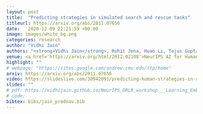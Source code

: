 ```yaml
---
layout: post
title:  "Predicting strategies in simulated search and rescue tasks"
titleurl: https://arxiv.org/abs/2011.07656
date:   2020-12-09 22:21:59 +00:00
image: images/white_bg.png
categories: research
author: "Vidhi Jain"
authors: "<strong>Vidhi Jain</strong>, Rohit Jena, Huao Li, Tejus Gupta, Dana Hughes, Michael Lewis and Katia Sycara."
venue: <a href='https://arxiv.org/html/2012.02108'>NeurIPS AI for Humanitarian Assistance and Disaster Response (AIADR) </a>
highlight: ""
# webpage: "https://sites.google.com/andrew.cmu.edu/ttp/home"
arxiv: https://arxiv.org/abs/2011.07656
video: https://slideslive.com/38942091/predicting-human-strategies-in-simulated-search-and-rescue
slides: ""
# pdf: https://vidhijain.github.io/NeurIPS_ORLR_workshop___Learning_Embeddings_that_Capture_Spatial_Semantics_for_Indoor_Navigation.pdf
# code: 
bibtex: bibs/jain_prednav.bib
---
```

